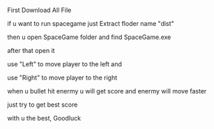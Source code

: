 First Download All File


if u want to run spacegame just Extract floder name "dist"


then u open SpaceGame folder and find SpaceGame.exe

after that open it


use "Left" to move player to the left and 

use "Right" to move player to the right


when u bullet hit enermy u will get score and enermy will move faster


just try to get best score

with u the best, Goodluck
